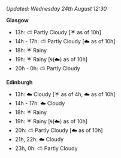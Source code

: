 *Updated: Wednesday 24th August 12:30*

**Glasgow**

* 13h: :partly_sunny: Partly Cloudy [:umbrella: as of 10h]
* 14h - 17h: :partly_sunny: Partly Cloudy [:cloud: as of 10h]
* 18h: :umbrella: Rainy
* 19h: :umbrella: Rainy [:cyclone:(:cloud:) as of 10h]
* 20h - 0h: :partly_sunny: Partly Cloudy

**Edinburgh**

* 13h: :cloud: Cloudy [:umbrella: as of 4h, :cloud: as of 10h]
* 14h - 17h: :cloud: Cloudy
* 18h: :umbrella: Rainy
* 19h: :umbrella: Rainy [:cyclone:(:cloud:) as of 10h]
* 20h: :partly_sunny: Partly Cloudy [:cloud: as of 10h]
* 21h, 22h: :cloud: Cloudy
* 23h, 0h: :partly_sunny: Partly Cloudy
